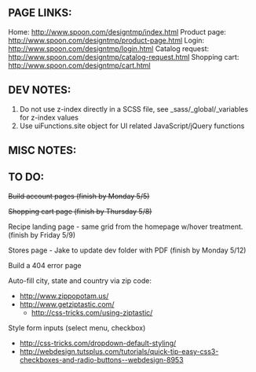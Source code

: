 PAGE LINKS:
-----------

Home: http://www.spoon.com/designtmp/index.html
Product page: http://www.spoon.com/designtmp/product-page.html
Login: http://www.spoon.com/designtmp/login.html
Catalog request: http://www.spoon.com/designtmp/catalog-request.html
Shopping cart: http://www.spoon.com/designtmp/cart.html


DEV NOTES:
----------

1. Do not use z-index directly in a SCSS file, see _sass/_global/_variables for z-index values
2. Use uiFunctions.site object for UI related JavaScript/jQuery functions


MISC NOTES:
-----------


TO DO:
------

~~Build account pages (finish by Monday 5/5)~~

~~Shopping cart page (finish by Thursday 5/8)~~

Recipe landing page - same grid from the homepage w/hover treatment. (finish by Friday 5/9)

Stores page - Jake to update dev folder with PDF (finish by Monday 5/12)

Build a 404 error page

Auto-fill city, state and country via zip code:
 - http://www.zippopotam.us/
 - http://www.getziptastic.com/
 	- http://css-tricks.com/using-ziptastic/

Style form inputs (select menu, checkbox)
 - http://css-tricks.com/dropdown-default-styling/
 - http://webdesign.tutsplus.com/tutorials/quick-tip-easy-css3-checkboxes-and-radio-buttons--webdesign-8953
